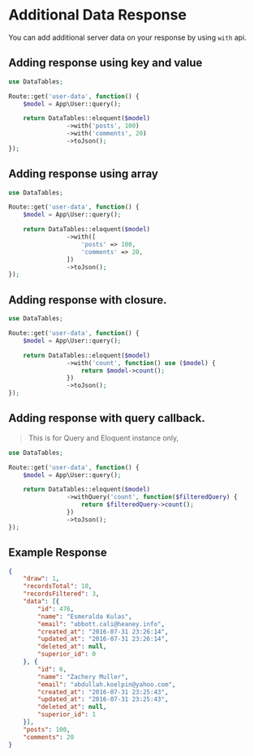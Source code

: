 # Additional Data Response

You can add additional server data on your response by using `with` api.

<a name="key-value"></a>
## Adding response using key and value

```php
use DataTables;

Route::get('user-data', function() {
	$model = App\User::query();

	return DataTables::eloquent($model)
				->with('posts', 100)
				->with('comments', 20)
				->toJson();
});
```

<a name="array"></a>
## Adding response using array

```php
use DataTables;

Route::get('user-data', function() {
	$model = App\User::query();

	return DataTables::eloquent($model)
				->with([
					'posts' => 100,
					'comments' => 20,
				])
				->toJson();
});
```

<a name="closure"></a>
## Adding response with closure. 

```php
use DataTables;

Route::get('user-data', function() {
	$model = App\User::query();

	return DataTables::eloquent($model)
				->with('count', function() use ($model) {
					return $model->count();
				})
				->toJson();
});
```

<a name="query-closure"></a>
## Adding response with query callback. 

> This is for Query and Eloquent instance only,

```php
use DataTables;

Route::get('user-data', function() {
	$model = App\User::query();

	return DataTables::eloquent($model)
				->withQuery('count', function($filteredQuery) {
					return $filteredQuery->count();
				})
				->toJson();
});
```

<a name="response"></a>
## Example Response

```json
{
	"draw": 1,
	"recordsTotal": 10,
	"recordsFiltered": 3,
	"data": [{
		"id": 476,
		"name": "Esmeralda Kulas",
		"email": "abbott.cali@heaney.info",
		"created_at": "2016-07-31 23:26:14",
		"updated_at": "2016-07-31 23:26:14",
		"deleted_at": null,
		"superior_id": 0
	}, {
		"id": 6,
		"name": "Zachery Muller",
		"email": "abdullah.koelpin@yahoo.com",
		"created_at": "2016-07-31 23:25:43",
		"updated_at": "2016-07-31 23:25:43",
		"deleted_at": null,
		"superior_id": 1
	}],
	"posts": 100,
	"comments": 20
}
```
